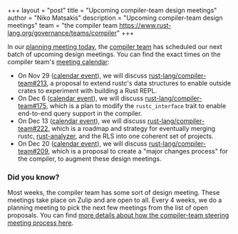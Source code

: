 +++
layout = "post"
title = "Upcoming compiler-team design meetings"
author = "Niko Matsakis"
description = "Upcoming compiler-team design meetings"
team = "the compiler team <https://www.rust-lang.org/governance/teams/compiler>"
+++

In our [planning meeting today], the [compiler team] has scheduled our
next batch of upcoming design meetings. You can find the exact times
on the compiler team's [meeting calendar]:

* On Nov 29 ([calendar event][ce1]), we will discuss
  [rust-lang/compiler-team#213], a proposal to extend rustc's data
  structures to enable outside crates to experiment with building a
  Rust REPL.
* On Dec 6 ([calendar event][ce2]), we will discuss
  [rust-lang/compiler-team#175], which is a plan to modify the
  `rustc_interface` trait to enable end-to-end query support in the
  compiler.
* On Dec 13 ([calendar event][ce3]), we will discuss
  [rust-lang/compiler-team#222], which is a roadmap and strategy for
  eventually merging rustc, [rust-analyzer], and the RLS into one
  coherent set of projects.
* On Dec 20 ([calendar event][ce4]), we will discuss
  [rust-lang/compiler-team#209], which is a proposal to create a
  "major changes process" for the compiler, to augment these design
  meetings.

[rust-analyzer]: https://github.com/rust-analyzer/rust-analyzer/
[ce1]: https://calendar.google.com/event?action=TEMPLATE&tmeid=MjM3aGsxdXY0dHBybXBxZ3ZxOGp1ZjdicjEgNnU1cnJ0Y2U2bHJ0djA3cGZpM2RhbWdqdXNAZw&tmsrc=6u5rrtce6lrtv07pfi3damgjus%40group.calendar.google.com
[ce2]: https://calendar.google.com/event?action=TEMPLATE&tmeid=MTByaTZsZG1pZGI1Y2RqdGZ1cHV2djNncTEgNnU1cnJ0Y2U2bHJ0djA3cGZpM2RhbWdqdXNAZw&tmsrc=6u5rrtce6lrtv07pfi3damgjus%40group.calendar.google.com
[ce3]: https://calendar.google.com/event?action=TEMPLATE&tmeid=MGxrb2p2cG9lNGFnYTIybWVtcGRoZzdjdmogNnU1cnJ0Y2U2bHJ0djA3cGZpM2RhbWdqdXNAZw&tmsrc=6u5rrtce6lrtv07pfi3damgjus%40group.calendar.google.com
[ce4]: https://calendar.google.com/event?action=TEMPLATE&tmeid=MW12ZWI4NW9zZ2s2dHRkbW5wbjdjMG43Zm8gNnU1cnJ0Y2U2bHJ0djA3cGZpM2RhbWdqdXNAZw&tmsrc=6u5rrtce6lrtv07pfi3damgjus%40group.calendar.google.com
[rust-lang/compiler-team#213]: https://github.com/rust-lang/compiler-team/issues/213
[rust-lang/compiler-team#175]: https://github.com/rust-lang/compiler-team/issues/175
[rust-lang/compiler-team#222]: https://github.com/rust-lang/compiler-team/issues/222
[rust-lang/compiler-team#209]: https://github.com/rust-lang/compiler-team/issues/209

### Did you know?

Most weeks, the compiler team has some sort of design meeting. These
meetings take place on Zulip and are open to all. Every 4 weeks, we do
a planning meeting to pick the next few meetings from the list of open
proposals. You can find [more details about how the compiler-team
steering meeting process here][details].

[details]: https://rust-lang.github.io/compiler-team/about/steering-meeting/
[meeting calendar]: https://rust-lang.github.io/compiler-team/#meeting-calendar
[planning meeting today]: https://zulip-archive.rust-lang.org/131828tcompiler/03407planningmeeting20191122.html
[compiler team]: https://www.rust-lang.org/governance/teams/compiler

